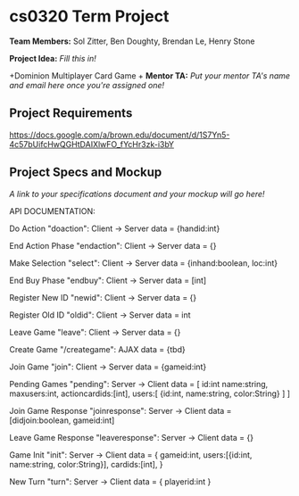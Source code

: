  # cs0320 Term Project
  
  **Team Members:**
Sol Zitter, Ben Doughty, Brendan Le, Henry Stone
  
  **Project Idea:** _Fill this in!_
  
 +Dominion Multiplayer Card Game
 +
  **Mentor TA:** _Put your mentor TA's name and email here once you're assigned one!_
  
  ## Project Requirements
https://docs.google.com/a/brown.edu/document/d/1S7Yn5-4c57bUifcHwQGHtDAIXlwFO_fYcHr3zk-i3bY
  
  ## Project Specs and Mockup
  _A link to your specifications document and your mockup will go here!_

  
API DOCUMENTATION:

Do Action "doaction": Client -> Server
  data = {handid:int}

End Action Phase "endaction": Client -> Server
  data = {}

Make Selection "select": Client -> Server
  data = {inhand:boolean, loc:int}
  
End Buy Phase "endbuy": Client -> Server
  data = [int]
  
Register New ID "newid": Client -> Server
  data = {}
  
Register Old ID "oldid": Client -> Server
  data = int
  
Leave Game "leave": Client -> Server
  data = {}
  
Create Game "/creategame": AJAX
  data = {tbd}
  
  
Join Game "join": Client -> Server
  data = {gameid:int}
  
Pending Games "pending": Server -> Client
  data = [
            id:int
            name:string, 
            maxusers:int, 
            actioncardids:[int], 
            users:[
              {id:int,
               name:string,
               color:String}
            ]
          ]
          
Join Game Response "joinresponse": Server -> Client
  data = [didjoin:boolean, gameid:int]
  
Leave Game Response "leaveresponse": Server -> Client
  data = {}
  
  
  
  
Game Init "init": Server -> Client
  data = {
    gameid:int,
    users:[{id:int, name:string, color:String}],
    cardids:[int],
  }
  
New Turn "turn": Server -> Client
  data = {
    playerid:int
  }

